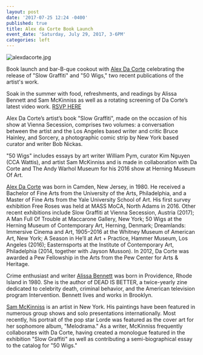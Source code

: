 ```yaml
---
layout: post
date: '2017-07-25 12:24 -0400'
published: true
title: Alex da Corte Book Launch
event_date: 'Saturday, July 29, 2017, 3-6PM'
categories: left
---
```

![alexdacorte.jpg]({{site.baseurl}}/assets/img/alexdacorte.jpg)

Book launch and bar-B-que cookout with [Alex Da Corte](http://alexdacorte.com/) celebrating the release of "Slow Graffiti" and "50 Wigs," two recent publications of the artist's work. 

Soak in the summer with food, refreshments, and readings by Alissa Bennett and Sam McKinniss as well as a rotating screening of Da Corte’s latest video work. [RSVP HERE](https://www.facebook.com/events/1423804564368704/?acontext=%7B%22ref%22%3A%2229%22%2C%22ref_notif_type%22%3A%22plan_user_invited%22%2C%22action_history%22%3A%22null%22%7D&notif_t=plan_user_invited&notif_id=1501032207943441)

Alex Da Corte’s artist’s book "Slow Graffiti", made on the occasion of his show at Vienna Secession, comprises two volumes: a conversation between the artist and the Los Angeles based writer and critic Bruce Hainley, and Sorcery, a photographic comic strip by New York based curator and writer Bob Nickas.

"50 Wigs" includes essays by art writer William Pym, curator Kim Nguyen (CCA Wattis), and artist Sam McKinniss and is made in collaboration with Da Corte and The Andy Warhol Museum for his 2016 show at Herning Museum Of Art.

[Alex Da Corte](http://alexdacorte.com/) was born in Camden, New Jersey, in 1980. He received a Bachelor of Fine Arts from the University of the Arts, Philadelphia, and a Master of Fine Arts from the Yale University School of Art. His first survey exhibition Free Roses was held at MASS MoCA, North Adams in 2016. Other recent exhibitions include Slow Graffiti at Vienna Secession, Austria (2017); A Man Full Of Trouble at Maccarone Gallery, New York; 50 Wigs at the Herning Museum of Contemporary Art, Herning, Denmark; Dreamlands: Immersive Cinema and Art, 1905–2016 at the Whitney Museum of American Art, New York; A Season in He’ll at Art + Practice, Hammer Museum, Los Angeles (2016); Easternsports at the Institute of Contemporary Art, Philadelphia (2014, together with Jayson Musson). In 2012, Da Corte was awarded a Pew Fellowship in the Arts from the Pew Center for Arts & Heritage.

Crime enthusiast and writer [Alissa Bennett](http://heinzfellernileisist.bigcartel.com/product/dead-is-better-alissa-bennett) was born in Providence, Rhode Island in 1980. She is the author of DEAD IS BETTER, a twice-yearly zine dedicated to celebrity death, criminal behavior, and the American television program Intervention. Bennett lives and works in Brooklyn.

[Sam McK­in­niss](http://www.teamgal.com/artists/sam_mc_kinniss) is an artist in New York. His paintings have been fea­tured in numerous group shows and solo presentations internationally. Most recently, his portrait of the pop star Lorde was featured as the cover art for her sophomore album, "Melodrama." As a writer, McKinniss frequently collaborates with Da Corte, having created a monologue featured in the exhibition "Slow Graffiti" as well as contributing a semi-biographical essay to the catalog for "50 Wigs."